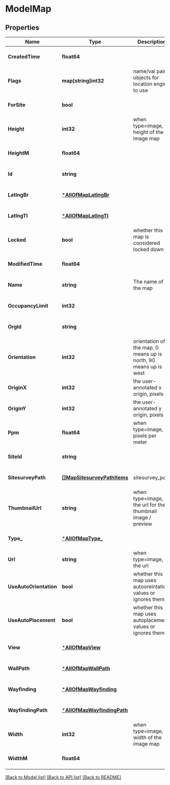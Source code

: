 # ModelMap

## Properties
Name | Type | Description | Notes
------------ | ------------- | ------------- | -------------
**CreatedTime** | **float64** |  | [optional] [default to null]
**Flags** | **map[string]int32** | name/val pair objects for location engine to use | [optional] [default to null]
**ForSite** | **bool** |  | [optional] [default to null]
**Height** | **int32** | when type&#x3D;image, height of the image map | [optional] [default to null]
**HeightM** | **float64** |  | [optional] [default to null]
**Id** | **string** |  | [optional] [default to null]
**LatlngBr** | [***AllOfMapLatlngBr**](AllOfMapLatlngBr.md) |  | [optional] [default to null]
**LatlngTl** | [***AllOfMapLatlngTl**](AllOfMapLatlngTl.md) |  | [optional] [default to null]
**Locked** | **bool** | whether this map is considered locked down | [optional] [default to false]
**ModifiedTime** | **float64** |  | [optional] [default to null]
**Name** | **string** | The name of the map | [optional] [default to null]
**OccupancyLimit** | **int32** |  | [optional] [default to null]
**OrgId** | **string** |  | [optional] [default to null]
**Orientation** | **int32** | orientation of the map, 0 means up is north, 90 means up is west | [optional] [default to 0]
**OriginX** | **int32** | the user-annotated x origin, pixels | [optional] [default to null]
**OriginY** | **int32** | the user-annotated y origin, pixels | [optional] [default to null]
**Ppm** | **float64** | when type&#x3D;image, pixels per meter | [optional] [default to null]
**SiteId** | **string** |  | [optional] [default to null]
**SitesurveyPath** | [**[]MapSitesurveyPathItems**](map_sitesurvey_path_items.md) | sitesurvey_path | [optional] [default to null]
**ThumbnailUrl** | **string** | when type&#x3D;image, the url for the thumbnail image / preview | [optional] [default to null]
**Type_** | [***AllOfMapType_**](AllOfMapType_.md) |  | [optional] [default to null]
**Url** | **string** | when type&#x3D;image, the url | [optional] [default to null]
**UseAutoOrientation** | **bool** | whether this map uses autooreintation values or ignores them | [optional] [default to false]
**UseAutoPlacement** | **bool** | whether this map uses autoplacement values or ignores them | [optional] [default to false]
**View** | [***AllOfMapView**](AllOfMapView.md) |  | [optional] [default to null]
**WallPath** | [***AllOfMapWallPath**](AllOfMapWallPath.md) |  | [optional] [default to null]
**Wayfinding** | [***AllOfMapWayfinding**](AllOfMapWayfinding.md) |  | [optional] [default to null]
**WayfindingPath** | [***AllOfMapWayfindingPath**](AllOfMapWayfindingPath.md) |  | [optional] [default to null]
**Width** | **int32** | when type&#x3D;image, width of the image map | [optional] [default to null]
**WidthM** | **float64** |  | [optional] [default to null]

[[Back to Model list]](../README.md#documentation-for-models) [[Back to API list]](../README.md#documentation-for-api-endpoints) [[Back to README]](../README.md)

